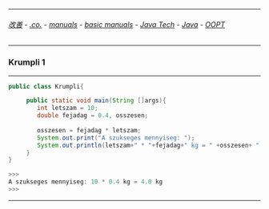 
---

###### [改善](https://github.com/ttltrk/0C/blob/master/README.MD) - [.co.](https://github.com/ttltrk/PRG/blob/master/CODING.MD) - [manuals](https://github.com/ttltrk/PRG/blob/master/MAN.MD) - [basic manuals](https://github.com/ttltrk/PRG/blob/master/MANUALS.MD) - [Java Tech](https://github.com/ttltrk/PRG/blob/master/JAVA/DOC/JT/JT.MD) - [Java](https://github.com/ttltrk/PRG/blob/master/JAVA/DOC/BJM/BJM.MD) - [OOPT](https://github.com/ttltrk/PRG/blob/master/JAVA/DOC/BJM/EXAMP/OOPT.MD)

---

### Krumpli 1

---

```java
public class Krumpli{

     public static void main(String []args){
        int letszam = 10;
        double fejadag = 0.4, osszesen;
        
        osszesen = fejadag * letszam;
        System.out.print("A szukseges mennyiseg: ");
        System.out.println(letszam+" * "+fejadag+" kg = " +osszesen+ " kg");
     }
}

>>>
A szukseges mennyiseg: 10 * 0.4 kg = 4.0 kg
>>>
```

---

